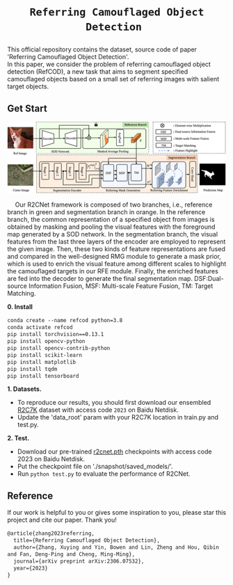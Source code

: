 # <p align=center>`Referring Camouflaged Object Detection `</p>
This official repository contains the dataset, source code of paper 'Referring Camouflaged Object Detection'.   
In this paper, we consider the problem of referring camouflaged object detection (RefCOD), a new task that aims to segment specified
camouflaged objects based on a small set of referring images with salient target objects. 

## Get Start
<p align="center">
    <img src="figs/r2cnet.png" width="950"/> <br />
</p>

&emsp; Our R2CNet framework is composed of two branches, i.e., reference branch in green and segmentation branch
in orange. In the reference branch, the common representation of a specified object from images is obtained by masking and pooling the visual
features with the foreground map generated by a SOD network. In the segmentation branch, the visual features from the last three layers of the
encoder are employed to represent the given image. Then, these two kinds of feature representations are fused and compared in the well-designed
RMG module to generate a mask prior, which is used to enrich the visual feature among different scales to highlight the camouflaged targets in our
RFE module. Finally, the enriched features are fed into the decoder to generate the final segmentation map. DSF:Dual-source Information Fusion, MSF: Multi-scale Feature Fusion, TM: Target Matching.

**0. Install**

```
conda create --name refcod python=3.8
conda activate refcod
pip install torchvision==0.13.1
pip install opencv-python
pip install opencv-contrib-python
pip install scikit-learn
pip install matplotlib
pip install tqdm
pip install tensorboard
```

**1. Datasets.**

- To reproduce our results, you should first download our ensembled [R2C7K](https://pan.baidu.com/s/1nAKETFmDiSm7dDLxlgH9tw) dataset with access code ```2023``` on Baidu Netdisk.
- Update the 'data_root' param with your R2C7K location in train.py and test.py.

**2. Test.**
- Download our pre-trained [r2cnet.pth](https://pan.baidu.com/s/1VPr1YbuZthUWMRmcKxVhvA ) checkpoints with access code 2023 on Baidu Netdisk.
- Put the checkpoint file on './snapshot/saved_models/'.
- Run ```python test.py``` to evaluate the performance of R2CNet.

## Reference
If our work is helpful to you or gives some inspiration to you, please star this project and cite our paper. Thank you!  
```
@article{zhang2023referring,
  title={Referring Camouflaged Object Detection},
  author={Zhang, Xuying and Yin, Bowen and Lin, Zheng and Hou, Qibin and Fan, Deng-Ping and Cheng, Ming-Ming},
  journal={arXiv preprint arXiv:2306.07532},
  year={2023}
}
